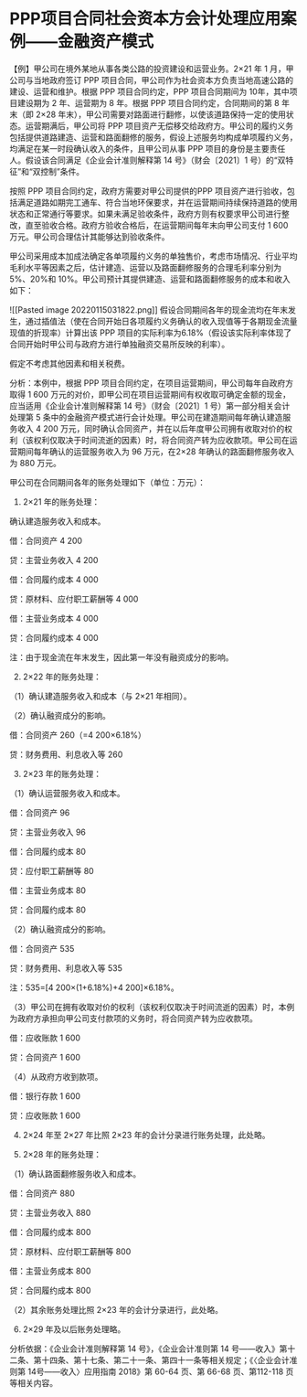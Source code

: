 # PPP项目合同社会资本方会计处理应用案例——金融资产模式 

【例】甲公司在境外某地从事各类公路的投资建设和运营业务。2×21 年 1 月，甲公司与当地政府签订 PPP 项目合同，甲公司作为社会资本方负责当地高速公路的建设、运营和维护。根据 PPP 项目合同约定，PPP 项目合同期间为 10年，其中项目建设期为 2 年、运营期为 8 年。根据 PPP 项目合同约定，合同期间的第 8 年末（即 2×28 年末），甲公司需要对路面进行翻修，以使该道路保持一定的使用状态。运营期满后，甲公司将 PPP 项目资产无偿移交给政府方。甲公司的履约义务包括提供道路建造、运营和路面翻修的服务，假设上述服务均构成单项履约义务，均满足在某一时段确认收入的条件，且甲公司从事 PPP 项目的身份是主要责任人。假设该合同满足《企业会计准则解释第 14 号》（财会〔2021〕1 号）的“双特征”和“双控制”条件。

按照 PPP 项目合同约定，政府方需要对甲公司提供的PPP 项目资产进行验收，包括满足道路如期完工通车、符合当地环保要求，并在运营期间持续保持道路的使用状态和正常通行等要求。如果未满足验收条件，政府方则有权要求甲公司进行整改，直至验收合格。政府方验收合格后，在运营期间每年末向甲公司支付 1 600 万元。甲公司合理估计其能够达到验收条件。

甲公司采用成本加成法确定各单项履约义务的单独售价，考虑市场情况、行业平均毛利水平等因素之后，估计建造、运营以及路面翻修服务的合理毛利率分别为 5%、20%和 10%。甲公司预计其提供建造、运营和路面翻修服务的成本和收入如下：

![[Pasted image 20220115031822.png]]
 假设合同期间各年的现金流均在年末发生，通过插值法（使在合同开始日各项履约义务确认的收入现值等于各期现金流量现值的折现率）计算出该 PPP 项目的实际利率为6.18%（假设该实际利率体现了合同开始时甲公司与政府方进行单独融资交易所反映的利率）。

假定不考虑其他因素和相关税费。

分析：本例中，根据 PPP 项目合同约定，在项目运营期间，甲公司每年自政府方取得 1 600 万元的对价，即甲公司在项目运营期间有权收取可确定金额的现金，应当适用《企业会计准则解释第 14 号》（财会〔2021〕1 号）第一部分相关会计处理第 5 条中的金融资产模式进行会计处理。甲公司在建造期间每年确认建造服务收入 4 200 万元，同时确认合同资产，并在以后年度甲公司拥有收取对价的权利（该权利仅取决于时间流逝的因素）时，将合同资产转为应收款项。甲公司在运营期间每年确认的运营服务收入为 96 万元，在2×28 年确认的路面翻修服务收入为 880 万元。

甲公司在合同期间各年的账务处理如下（单位：万元）：

1. 2×21 年的账务处理：

确认建造服务收入和成本。

借：合同资产 4 200

贷：主营业务收入 4 200

借：合同履约成本 4 000

贷：原材料、应付职工薪酬等 4 000

借：主营业务成本 4 000

贷：合同履约成本 4 000

注：由于现金流在年末发生，因此第一年没有融资成分的影响。

2. 2×22 年的账务处理：

（1）确认建造服务收入和成本（与 2×21 年相同）。

（2）确认融资成分的影响。

借：合同资产 260（=4 200×6.18%）

贷：财务费用、利息收入等 260

3. 2×23 年的账务处理：

（1）确认运营服务收入和成本。

借：合同资产 96

贷：主营业务收入 96

借：合同履约成本 80

贷：应付职工薪酬等 80

借：主营业务成本 80

贷：合同履约成本 80

（2）确认融资成分的影响。

借：合同资产 535

贷：财务费用、利息收入等 535

注：535=[4 200×(1+6.18%)+4 200]×6.18%。

（3）甲公司在拥有收取对价的权利（该权利仅取决于时间流逝的因素）时，本例为政府方承担向甲公司支付款项的义务时，将合同资产转为应收款项。

借：应收账款 1 600

贷：合同资产 1 600

（4）从政府方收到款项。

借：银行存款 1 600

贷：应收账款 1 600

4. 2×24 年至 2×27 年比照 2×23 年的会计分录进行账务处理，此处略。

5. 2×28 年的账务处理：

（1）确认路面翻修服务收入和成本。

借：合同资产 880

贷：主营业务收入 880

借：合同履约成本 800

贷：原材料、应付职工薪酬等 800

借：主营业务成本 800

贷：合同履约成本 800

（2）其余账务处理比照 2×23 年的会计分录进行，此处略。

6. 2×29 年及以后账务处理略。

分析依据：《企业会计准则解释第 14 号》，《企业会计准则第 14 号——收入》第十二条、第十四条、第十七条、第二十一条、第四十一条等相关规定；《〈企业会计准则第 14号——收入〉应用指南 2018》第 60-64 页、第 66-68 页、第112-118 页等相关内容。